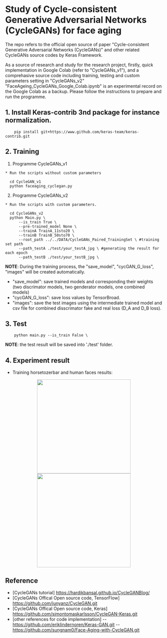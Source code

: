 # Study of Cycle-consistent Generative Adversarial Networks (CycleGANs) for face aging
The repo refers to the official open source of paper "Cycle-consistent Generative Adversarial Networks (CycleGANs)" and other related CycleGANs source codes by Keras Framework.

As a source of research and study for the research project, firstly, quick implementation in Google Colab (refer to "CycleGANs_v1"), and a comprehasive source code including training, testing and custom parameters setting in "CycleGANs_v2"
"FaceAgeing_CycleGANs_Google_Colab.ipynb" is an experimental record on the Google Colab as a backup.
Please follow the instructions to prepare and run the programme.
## 1. Install Keras-contrib 3nd package for instance normalization.
``` 
    pip install git+https://www.github.com/keras-team/keras-contrib.git
```
 
## 2. Training

1) Programme CycleGANs_v1
```
* Run the scripts without custom parameters

  cd CycleGAN_v1
  python faceaging_cyclegan.py
```

2) Programme CycleGANs_v2

```
* Run the scripts with custom parameters.

  cd CycleGANs_v2 
  python Main.py \
      --is_train True \
      --pre-trained_model None \
      --trainA TrainA_11sto20 \
      --trainB TrainB_50sto70 \
      --root_path ../../DATA/CycleGANs_Paired_TrainingSet \ #training set path
      --path_testA ./test/your_testA_jpg \ #generating the result for each epoch
      --path_testB ./test/your_testB_jpg \
```
**NOTE**: During the training process, the "save_model", "cycGAN_G_loss", "images" will be created automatically. 
 - "save_model": save trained models and corresponding their weights (two discrimator models, two genderator models, one combined models)
 - "cycGAN_G_loss": save loss values by TensorBroad.
 - "images": save the test images using the intermediate trained model and csv file for combined disscrimator fake and real loss (D_A and D_B loss). 

## 3. Test 
```
    python main.py --is_train False \ 
```
**NOTE**:
   the test result will be saved into './test' folder.

## 4. Experiment result
 - Training horsetozerbar and human faces results:
<p align="center">
  <img src="CycleGAN_v1/images/34_1050.png" height="300",width="800">
  <img src="CycleGAN_v1/images/34_1150_human.png" height="300",width="800">
</p>

## Reference
- [CycleGANs tutorial]
   https://hardikbansal.github.io/CycleGANBlog/
- [CycleGANs Offical Open source code, TensorFlow] 
   https://github.com/junyanz/CycleGAN.git
- [CycleGANs Offical Open source code, Keras]
   https://github.com/simontomaskarlsson/CycleGAN-Keras.git
- [other references for code implementation]
 --https://github.com/eriklindernoren/Keras-GAN.git
 --https://github.com/sungnam0/Face-Aging-with-CycleGAN.git
